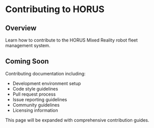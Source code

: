 # Contributing to HORUS

## Overview

Learn how to contribute to the HORUS Mixed Reality robot fleet management system.

## Coming Soon

Contributing documentation including:

- Development environment setup
- Code style guidelines
- Pull request process
- Issue reporting guidelines
- Community guidelines
- Licensing information

This page will be expanded with comprehensive contribution guides.
